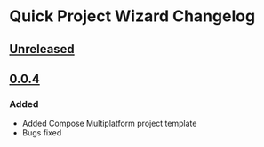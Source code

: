 <!-- Keep a Changelog guide -> https://keepachangelog.com -->

# Quick Project Wizard Changelog

## [Unreleased]

## [0.0.4]

### Added

- Added Compose Multiplatform project template
- Bugs fixed

[Unreleased]: https://github.com/cnrture/QuickProjectWizard/compare/v0.0.4...HEAD
[0.0.4]: https://github.com/cnrture/QuickProjectWizard/commits/v0.0.4
[0.0.3]: https://github.com/cnrture/QuickProjectWizard/commits/v0.0.3
